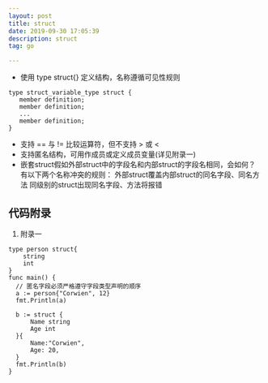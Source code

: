```yaml
---
layout: post
title: struct
date: 2019-09-30 17:05:39
description: struct
tag: go

---
```




+ 使用 type <Name> struct{} 定义结构，名称遵循可见性规则
```
type struct_variable_type struct {
   member definition;
   member definition;
   ...
   member definition;
}
```
+ 支持 == 与 != 比较运算符，但不支持 > 或 <
+ 支持匿名结构，可用作成员或定义成员变量(详见附录一)
+ 嵌套struct假如外部struct中的字段名和内部struct的字段名相同，会如何？
有以下两个名称冲突的规则：
外部struct覆盖内部struct的同名字段、同名方法
同级别的struct出现同名字段、方法将报错


## 代码附录
1. 附录一
``` 
type person struct{
    string
    int
}
func main() {
  // 匿名字段必须严格遵守字段类型声明的顺序
  a := person{"Corwien", 12}
  fmt.Println(a)
	
  b := struct {
      Name string
      Age int
  }{
      Name:"Corwien",
      Age: 20,
  }
  fmt.Println(b)
}
```